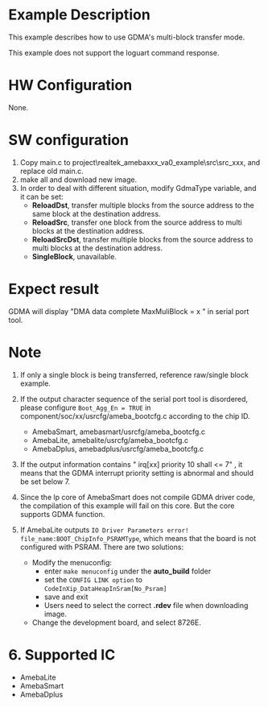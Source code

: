 # Example Description

This example describes how to use GDMA's multi-block transfer mode.

This example does not support the loguart command response.

# HW Configuration

None.

# SW configuration

1. Copy main.c to project\realtek_amebaxxx_va0_example\src\src_xxx, and replace old main.c.
2. make all and download new image.
3. In order to deal with different situation, modify GdmaType variable, and it can be set:
   - **ReloadDst**, transfer multiple blocks from the source address to the same block at the destination address.
   - **ReloadSrc**, transfer one block from the source address to multi blocks at the destination address.
   - **ReloadSrcDst**,  transfer multiple blocks from the source address to multi blocks at the destination address.
   - **SingleBlock**, unavailable.

# Expect result

GDMA will display "DMA data complete MaxMuliBlock = x " in serial port tool.

# Note

1. If only a single block is being transferred, reference raw/single block example.

2.  If the output character sequence of the serial port tool is disordered, please configure `Boot_Agg_En = TRUE` in component/soc/xx/usrcfg/ameba_bootcfg.c according to the chip ID.
    - AmebaSmart, amebasmart/usrcfg/ameba_bootcfg.c
    - AmebaLite, amebalite/usrcfg/ameba_bootcfg.c
    - AmebaDplus, amebadplus/usrcfg/ameba_bootcfg.c

3. If the output information contains " irq[xx] priority 10 shall <= 7" , it means that the GDMA interrupt priority setting is abnormal and should be set below 7.

4. Since the lp core of AmebaSmart does not compile GDMA driver code, the compilation of this example will fail on this core. But the core supports GDMA function.

5. If AmebaLite outputs `IO Driver Parameters error! file_name:BOOT_ChipInfo_PSRAMType`, which means that the board is not configured with PSRAM. There are two solutions:
   - Modify the menuconfig:
     - enter `make menuconfig` under the **auto_build** folder
     - set the `CONFIG LINK option` to `CodeInXip_DataHeapInSram[No_Psram]`
     - save and exit
     - Users need to select the correct **.rdev** file when downloading image.
   - Change the development board, and select 8726E.

# 6. Supported IC

- AmebaLite
- AmebaSmart
- AmebaDplus